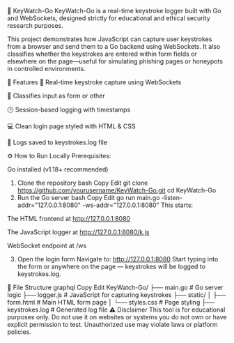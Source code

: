 🔐 KeyWatch-Go
KeyWatch-Go is a real-time keystroke logger built with Go and WebSockets, designed strictly for educational and ethical security research purposes.

This project demonstrates how JavaScript can capture user keystrokes from a browser and send them to a Go backend using WebSockets. It also classifies whether the keystrokes are entered within form fields or elsewhere on the page—useful for simulating phishing pages or honeypots in controlled environments.

🚀 Features
📡 Real-time keystroke capture using WebSockets

🧠 Classifies input as form or other

🕒 Session-based logging with timestamps

💻 Clean login page styled with HTML & CSS

💾 Logs saved to keystrokes.log file

⚙️ How to Run Locally
Prerequisites:

Go installed (v1.18+ recommended)

1. Clone the repository
bash
Copy
Edit
git clone https://github.com/yourusername/KeyWatch-Go.git
cd KeyWatch-Go
2. Run the Go server
bash
Copy
Edit
go run main.go -listen-addr="127.0.0.1:8080" -ws-addr="127.0.0.1:8080"
This starts:

The HTML frontend at http://127.0.0.1:8080

The JavaScript logger at http://127.0.0.1:8080/k.js

WebSocket endpoint at /ws

3. Open the login form
Navigate to:
http://127.0.0.1:8080
Start typing into the form or anywhere on the page — keystrokes will be logged to keystrokes.log.

📁 File Structure
graphql
Copy
Edit
KeyWatch-Go/
├── main.go            # Go server logic
├── logger.js          # JavaScript for capturing keystrokes
├── static/
│   ├── form.html      # Main HTML form page
│   └── styles.css     # Page styling
├── keystrokes.log     # Generated log file
⚠️ Disclaimer
This tool is for educational purposes only.
Do not use it on websites or systems you do not own or have explicit permission to test. Unauthorized use may violate laws or platform policies.
